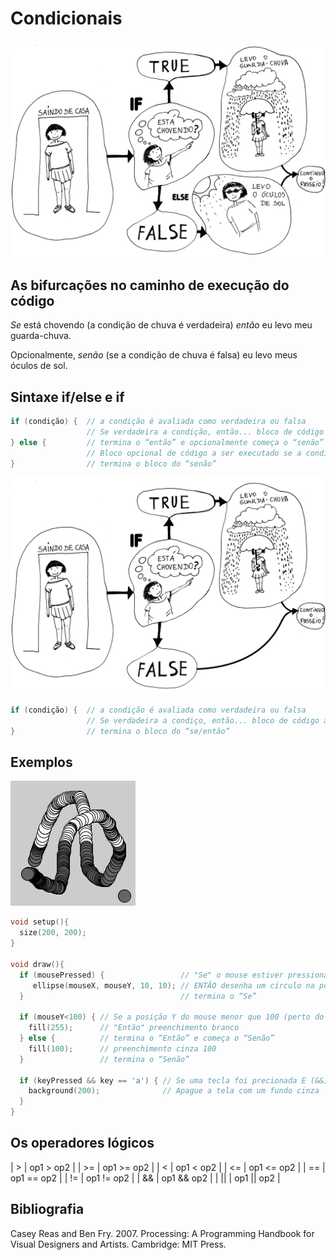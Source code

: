 # Condicionais

![condicional](/assets/imagens/condicional-com-else.jpg)

## As bifurcações no caminho de execução do código

*Se* está chovendo (a condição de chuva é verdadeira) *então* eu levo meu guarda-chuva.

Opcionalmente, *senão* (se a condição de chuva é falsa) eu levo meus óculos de sol.

## Sintaxe if/else e if

``` java
if (condição) {  // a condição é avaliada como verdadeira ou falsa
                 // Se verdadeira a condição, então... bloco de código a ser executado;
} else {         // termina o “então” e opcionalmente começa o “senão”
                 // Bloco opcional de código a ser executado se a condição for falsa;
}                // termina o bloco do “senão”
```

![condicional](/assets/imagens/condicional-sem-else.jpg)

``` java
if (condição) {  // a condição é avaliada como verdadeira ou falsa
                 // Se verdadeira a condiço, então... bloco de código a ser executado;
}                // termina o bloco do “se/então”
```

## Exemplos

![exemplo1](/assets/imagens/condicional1.png)

``` pde
void setup(){
  size(200, 200);
}

void draw(){
  if (mousePressed) {                 // "Se" o mouse estiver pressionado
     ellipse(mouseX, mouseY, 10, 10); // ENTÃO desenha um círculo na posição do mouse
  }                                   // termina o “Se”

  if (mouseY<100) { // Se a posição Y do mouse menor que 100 (perto do topo da tela)
    fill(255);      // "Então" preenchimento branco
  } else {          // termina o “Então” e começa o “Senão”
    fill(100);      // preenchimento cinza 100
  }                 // termina o “Senão”    

  if (keyPressed && key == 'a') { // Se uma tecla foi precionada E (&&) a tecla foi o caractere 'a'
    background(200);              // Apague a tela com um fundo cinza
  }
}
```
## Os operadores lógicos

| > | op1 > op2 |
| >= | op1 >= op2 |
| < | op1 < op2 |
| <= | op1 <= op2 |
| == | op1 == op2 |
| != | op1 != op2 |
| && | op1 && op2 |
| || | op1 || op2 |

## Bibliografia

Casey Reas and Ben Fry. 2007. Processing: A Programming Handbook for Visual Designers and Artists. Cambridge: MIT Press.
